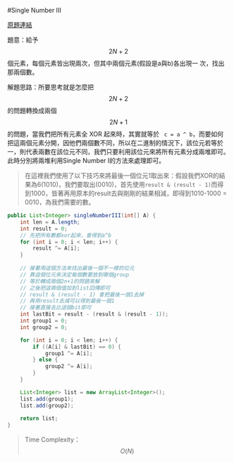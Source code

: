 #Single Number III

[原題連結](http://www.lintcode.com/en/problem/single-number-iii/)

題意：給予 $$2N + 2$$ 個元素，每個元素皆出現兩次，但其中兩個元素(假設是a與b)各出現一 次，找出那兩個數。

解題思路：所要思考就是怎麼把 $$2N+2$$ 的問題轉換成兩個 $$2N+1$$ 的問題，當我們把所有元素全 XOR 起來時，其實就等於 ``` c = a ^ b```，而要如何把這兩個元素分開，因他們兩個數不同，所以在二進制的情況下，該位元若等於一，則代表兩數在該位元不同，我們只要利用該位元來將所有元素分成兩堆即可。此時分別將兩堆利用Single Number I的方法來處理即可。

>在這裡我們使用了以下技巧來將最後一個位元1取出來：假設我們XOR的結果為6(1010)，我們要取出(0010)，首先使用```result & (result - 1)```而得到1000，皆著再用原本的result去與剛剛的結果相減，即得到1010-1000 = 0010，為我們需要的數。

```java
public List<Integer> singleNumberIII(int[] A) {
    int len = A.length;
    int result = 0;
    // 先把所有數都xor起來，會得到a^b
    for (int i = 0; i < len; i++) {
        result ^= A[i];
    }
    
    // 接著用這個方法來找出最後一個不一樣的位元
    // 靠這個位元來決定每個數要放到哪個group
    // 等於轉成兩個2n+1的問題來解
    // 之後把這兩個值加到list回傳即可
    // result & (result - 1) 會把最後一個1去掉
    // 再用result去減可以得到最後一個1
    // 接著直接去比這個bit即可
    int lastBit = result - (result & (result - 1));
    int group1 = 0;
    int group2 = 0;

    for (int i = 0; i < len; i++) {
        if ((A[i] & lastBit) == 0) {
            group1 ^= A[i];
        } else {
            group2 ^= A[i];
        }
    } 

    List<Integer> list = new ArrayList<Integer>();
    list.add(group1);
    list.add(group2);
    
    return list;
}
```

>Time Complexity：$$O(N)$$